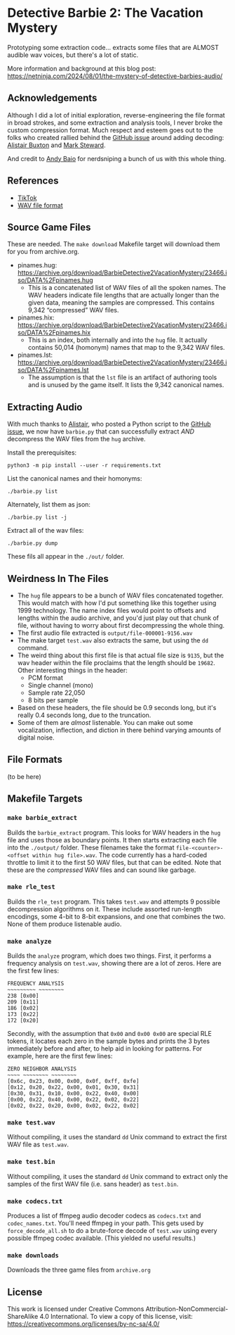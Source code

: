 # Detective Barbie 2: The Vacation Mystery

Prototyping some extraction code... extracts some files that are ALMOST audible wav voices, but there's a lot of static.

More information and background at this blog post: <https://netninja.com/2024/08/01/the-mystery-of-detective-barbies-audio/>

## Acknowledgements

Although I did a lot of initial exploration, reverse-engineering the file format in broad strokes, and some extraction and analysis tools, I never broke the custom compression format. Much respect and esteem goes out to the folks who created rallied behind the [GitHub issue](https://github.com/BrianEnigma/BarbieExtract/issues/1) around adding decoding: [Alistair Buxton](https://github.com/ali1234) and [Mark Steward](https://github.com/marksteward).

And credit to [Andy Baio](https://waxy.org) for nerdsniping a bunch of us with this whole thing.

## References

- [TikTok](https://www.tiktok.com/t/ZTNQ1jY9S/)
- [WAV file format](https://docs.fileformat.com/audio/wav/)

## Source Game Files

These are needed. The `make download` Makefile target will download them for you from archive.org.

- pinames.hug: <https://archive.org/download/BarbieDetective2VacationMystery/23466.iso/DATA%2Fpinames.hug>
    - This is a concatenated list of WAV files of all the spoken names. The WAV headers indicate file lengths that are actually longer than the given data, meaning the samples are compressed. This contains 9,342 “compressed” WAV files.
- pinames.hix: <https://archive.org/download/BarbieDetective2VacationMystery/23466.iso/DATA%2Fpinames.hix>
    - This is an index, both internally and into the `hug` file. It actually contains 50,014 (homonym) names that map to the 9,342 WAV files.
- pinames.lst: <https://archive.org/download/BarbieDetective2VacationMystery/23466.iso/DATA%2Fpinames.lst>
    - The assumption is that the `lst` file is an artifact of authoring tools and is unused by the game itself. It lists the 9,342 canonical names.

## Extracting Audio

With much thanks to [Alistair](https://github.com/ali1234), who posted a Python script to the [GitHub issue](https://github.com/BrianEnigma/BarbieExtract/issues/1), we now have `barbie.py` that can successfully extract *AND* decompress the WAV files from the `hug` archive.

Install the prerequisites:

```
python3 -m pip install --user -r requirements.txt
```

List the canonical names and their homonyms:

```
./barbie.py list
```

Alternately, list them as json:

```
./barbie.py list -j
```

Extract all of the wav files:

```
./barbie.py dump
```

These fils all appear in the `./out/` folder.

## Weirdness In The Files

- The `hug` file appears to be a bunch of WAV files concatenated together. This would match with how I'd put something like this together using 1999 technology. The name index files would point to offsets and lengths within the audio archive, and you'd just play out that chunk of file, without having to worry about first decompressing the whole thing.
- The first audio file extracted is `output/file-000001-9156.wav`
- The make target `test.wav` also extracts the same, but using the `dd` command.
- The weird thing about this first file is that actual file size is `9135`, but the wav header within the file proclaims that the length should be `19682`. Other interesting things in the header:
    - PCM format
    - Single channel (mono)
    - Sample rate 22,050
    - 8 bits per sample
- Based on these headers, the file should be 0.9 seconds long, but it's really 0.4 seconds long, due to the truncation.
- Some of them are _almost_ listenable. You can make out some vocalization, inflection, and diction in there behind varying amounts of digital noise.

## File Formats

(to be here)

## Makefile Targets

### `make barbie_extract`

Builds the `barbie_extract` program. This looks for WAV headers in the `hug` file and uses those as boundary points. It then starts extracting each file into the `./output/` folder. These filenames take the format `file-<counter>-<offset within hug file>.wav`. The code currently has a hard-coded throttle to limit it to the first 50 WAV files, but that can be edited. Note that these are the _compressed_ WAV files and can sound like garbage.

### `make rle_test`

Builds the `rle_test` program. This takes `test.wav` and attempts 9 possible decompression algorithms on it. These include assorted run-length encodings, some 4-bit to 8-bit expansions, and one that combines the two. None of them produce listenable audio.

### `make analyze`

Builds the `analyze` program, which does two things. First, it performs a frequency analysis on `test.wav`, showing there are a lot of zeros. Here are the first few lines:

```
FREQUENCY ANALYSIS
~~~~~~~~~ ~~~~~~~~
238	[0x00]
209	[0x11]
186	[0x02]
173	[0x22]
172	[0x20]
```

Secondly, with the assumption that `0x00` and `0x00 0x00` are special RLE tokens, it locates each zero in the sample bytes and prints the 3 bytes immediately before and after, to help aid in looking for patterns. For example, here are the first few lines:

```
ZERO NEIGHBOR ANALYSIS
~~~~ ~~~~~~~~ ~~~~~~~~
[0x6c, 0x23, 0x00, 0x00, 0x0f, 0xff, 0xfe]
[0x12, 0x20, 0x22, 0x00, 0x01, 0x30, 0x31]
[0x30, 0x31, 0x10, 0x00, 0x22, 0x40, 0x00]
[0x00, 0x22, 0x40, 0x00, 0x22, 0x02, 0x22]
[0x02, 0x22, 0x20, 0x00, 0x02, 0x22, 0x02]
```

### `make test.wav`

Without compiling, it uses the standard `dd` Unix command to extract the first WAV file as `test.wav`.

### `make test.bin`

Without compiling, it uses the standard `dd` Unix command to extract only the samples of the first WAV file (i.e. sans header) as `test.bin`.

### `make codecs.txt`

Produces a list of ffmpeg audio decoder codecs as `codecs.txt` and `codec_names.txt`. You'll need ffmpeg in your path. This gets used by `force_decode_all.sh` to do a brute-force decode of `test.wav` using every possible ffmpeg codec available. (This yielded no useful results.)

### `make downloads`

Downloads the three game files from `archive.org`

## License

This work is licensed under Creative Commons Attribution-NonCommercial-ShareAlike 4.0 International. To view a copy of this license, visit: <https://creativecommons.org/licenses/by-nc-sa/4.0/>
